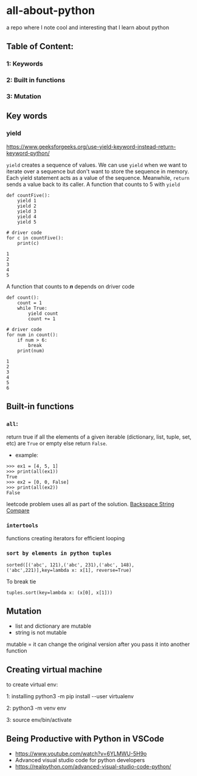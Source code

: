 # all-about-python
a repo where I note cool and interesting that I learn about python

## Table of Content:
### 1: Keywords
### 2: Built in functions
### 3: Mutation

## Key words
### yield
https://www.geeksforgeeks.org/use-yield-keyword-instead-return-keyword-python/

`yield` creates a sequence of values.  We can use `yield` when we want to iterate over a sequence but don't want to store the sequence in memory.
Each yield statement acts as a value of the sequence.  Meanwhile, `return` sends a value back to its caller.
A function that counts to 5 with `yield`
```
def countFive():
	yield 1
	yield 2
	yield 3
	yield 4
	yield 5

# driver code
for c in countFive():
	print(c)

```
```
1
2
3
4
5
```
A function that counts to ***n*** depends on driver code
```
def count():
	count = 1
	while True:
		yield count
		count += 1

# driver code
for num in count():
	if num > 6:
		break
	print(num)
```
```
1
2
3
4
5
6
```
## Built-in functions
### `all`:
return true if all the elements of a given iterable (dictionary, list, tuple, set, etc) are `True` or empty else return `False`.

- example: 
```
>>> ex1 = [4, 5, 1]
>>> print(all(ex1))
True
>>> ex2 = [0, 0, False]
>>> print(all(ex2))
False
```

leetcode problem uses all as part of the solution.
[Backspace String Compare](https://leetcode.com/problems/backspace-string-compare/)

### `intertools`
functions creating iterators for efficient looping

### `sort by elements in python tuples`
```
sorted([('abc', 121),('abc', 231),('abc', 148), ('abc',221)],key=lambda x: x[1], reverse=True)
```

To break tie
```
tuples.sort(key=lambda x: (x[0], x[1]))
```

## Mutation
- list and dictionary are mutable
- string is not mutable

mutable = it can change the original version after you pass it into another function

## Creating virtual machine
to create virtual env:

1: installing
	python3 -m pip install --user virtualenv
	
2: python3 -m venv env

3: source env/bin/activate

## Being Productive with Python in VSCode
- https://www.youtube.com/watch?v=6YLMWU-5H9o
- Advanced visual studio code for python developers
- https://realpython.com/advanced-visual-studio-code-python/
